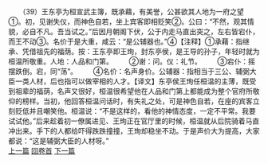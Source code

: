　　（39）王东亭为桓宣武主簿，既承藉，有美誉，公甚欲其人地为一府之望①。初，见谢失仪，而神色自若，坐上宾客即相贬笑②。公曰：“不然，观其情貌，必自不凡。吾当试之。”后因月朝阁下伏，公于内走马直出突之，左右皆宕仆，而王不动③。名价于是大重，咸云：“是公辅器也。”④【注释】①承藉：指继承、凭借祖先的福荫。按：王东亭即王珣，封东亭侯，是王导的孙子，年轻时就为桓温所敬重。人地：人品和门第。
　　②谢：问。仪：礼节。
　　③宕仆：摇摆跌倒。宕，同“荡”。
　　④名价：名声身价。公辅器：指相当于三公、辅弼大臣一类人材，后也指可以做宰相的人才。【译文】东亭侯王珣任桓温的主薄，既受到祖辈的福荫，名声又很好，桓温很希望他在人品和门第上都能成为整个官府所敬仰的榜样。当初，他回答桓温问话时，有失礼之处，可是神色自若，在座的宾客立刻贬低并且嘲笑他。桓温说：“不是这样的，看他的神情态度，一定不平常。我要试试他。”后来趁着初一僚属进见、王珣正在官厅里的时候，桓温就从后院骑着马直冲出来。手下的人都给吓得跌跌撞撞，王珣却稳坐不动。于是声价大为提高，大家都说：“这是辅弼大臣的人材呀。”
<br>[上一篇](06_38) [回卷首](06_00) [下一篇](06_40)
